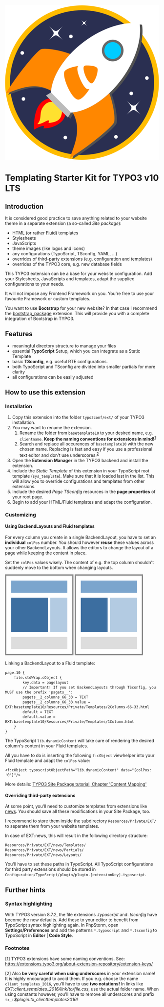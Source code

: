 ![Rocket ship symbol](Resources/Public/Icons/Extension.svg)

# Templating Starter Kit for TYPO3 v10 LTS

## Introduction 

It is considered good practice to save anything related to your website theme
in a separate extension (a so-called *Site package*):

- HTML (or rather [Fluid](https://docs.typo3.org/typo3cms/ExtbaseGuide/Fluid/Index.html)) templates
- Stylesheets
- JavaScripts
- theme images (like logos and icons)
- any configurations (TypoScript, TSconfig, YAML, ...)
- overrides of third-party extensions (e.g. configuration and templates)
- overrides of the TYPO3 core, e.g. new database fields

This TYPO3 extension can be a base for your website configuration.
Add your Stylesheets, JavaScripts and templates, adapt the supplied configurations to your needs. 

It will not impose any Frontend Framework on you. You're free to use your favourite Framework or custom templates.

You want to use **Bootstrap** for your new website? In that case I recommend the
[bootstrap_package](https://github.com/benjaminkott/bootstrap_package) extension.
This will provide you with a complete integration of Bootstrap in TYPO3.



## Features

- meaningful directory structure to manage your files
- essential **TypoScript** Setup, which you can integrate as a Static Template
- basic **TSconfig**, e.g. useful RTE configurations.
- both TypoScript and TSconfig are divided into smaller partials for more clarity
- all configurations can be easily adjusted



## How to use this extension

### Installation

1. Copy this extension into the folder `typo3conf/ext/` of your TYPO3 installation.
2. You may want to rename the extension.
    1. Rename the folder from `basetemplate10` to your desired name, e.g. `clientname`.
    **Keep the naming conventions for extensions in mind!**<sup>[1](#namingconvention)</sup>
    2. Search and replace all occurences of `basetemplate10` with the new chosen name.
    Replacing is fast and easy if you use a professional text editor and don't use underscores.<sup>[2](#underscores)</sup>
3. Open the **Extension Manager** in the TYPO3 backend and install the extension.
4. Include the *Static Template* of this extension in your TypoScript root template (`sys_template`).
   Make sure that it is loaded last in the list.
   This will allow you to override configurations and templates from other extensions.
5. Include the desired *Page TSconfig* resources in the **page properties** of your root page.
6. Begin to add your HTML/Fluid templates and adapt the configuration.



### Customizing

#### Using BackendLayouts and Fluid templates

For every column you create in a single BackendLayout, you have to set an **individual** `colPos` number.
You should however **reuse** these values across your other BackendLayouts.
It allows the editors to change the layout of a page while keeping the content in place.

Set the `colPos` values wisely. The content of e.g. the top column shouldn't suddenly move to the bottom
when changing layouts.

![BackendLayout, columns 66-33](Resources/Public/Images/BackendLayouts/BELayout_2_columns_66_33.svg)
![BackendLayout, columns 50-50](Resources/Public/Images/BackendLayouts/BELayout_2_columns_50_50.svg)

Linking a BackendLayout to a Fluid template:

````
page.10 {
    file.stdWrap.cObject {
        key.data = pagelayout
        // Important! If you set BackendLayouts through TSconfig, you MUST use the prefix 'pagets__':
        pagets__2_columns_66_33 = TEXT
        pagets__2_columns_66_33.value = EXT:basetemplate10/Resources/Private/Templates/2Columns-66-33.html
        default = TEXT
        default.value = EXT:basetemplate10/Resources/Private/Templates/1Column.html
    }
}
````

The TypoScript `lib.dynamicContent` will take care of rendering the desired column's content
in your Fluid templates.

All you have to do is inserting the following `f:cObject` viewhelper into your Fluid template
and adapt the `colPos` value:

````
<f:cObject typoscriptObjectPath="lib.dynamicContent" data="{colPos: '0'}"/>
````

More details: [TYPO3 Site Package tutorial, Chapter 'Content Mapping'](https://docs.typo3.org/typo3cms/SitePackageTutorial/ContentMapping/Index.html)


#### Overriding third-party extensions

At some point, you'll need to customize templates from extensions like [news](https://extensions.typo3.org/extension/news/).
You should save all these modifications in your Site Package, too.

I recommend to store them inside the subdirectory `Resources/Private/EXT/` to separate them from your website templates.

In case of EXT:news, this will result in the following directory structure:

````
Resources/Private/EXT/news/Templates/
Resources/Private/EXT/news/Partials/
Resources/Private/EXT/news/Layouts/
````

You'll have to set these paths in TypoScript. All TypoScript configurations for third party extensions
should be stored in `Configuration/TypoScript/plugin/plugin.[extensionKey].typoscript`.



## Further hints

### Syntax highlighting
With TYPO3 version 8.7.2, the file extensions *.typoscript* and *.tsconfig* have become the new defaults.
Add these to your editor to benefit from TypoScript syntax highlighting again.
In PhpStorm, open **Settings/Preferences** and add the patterns `*.typoscript` and `*.tsconfig` to TypoScript in **Editor | Code Style**. 


### Footnotes

<a name="namingconvention">[1]</a> TYPO3 extensions have some naming conventions.
See: https://extensions.typo3.org/about-extension-repository/extension-keys/

<a name="underscores">[2]</a> Also **be very careful when using underscores** in your extension name! It is highly encouraged to avoid them.
If you e.g. choose the name `client_templates_2016`, you'll have to use **two notations!**
In links like *EXT:client_templates_2016/link/to/file.css*, use the actual folder name.
When using constants however, you'll have to remove all underscores and prefix `tx_`: *$plugin.tx_clienttemplates2016*!
